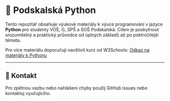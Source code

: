 # 🐍 Podskalská Python

Tento repozitář obsahuje výukové materiály k výuce programování v jazyce **Python** pro studenty VOŠ, G, SPŠ a SOŠ Podskalská. Cílem je poskytnout srozumitelný a praktický průvodce od úplných základů až po poktročilejší témata.

Pro více materiálu doporučuji navštívit kurz od W3Schools: [Odkaz na materiály k Pythonu](https://www.w3schools.com/python/default.asp)

---

## 📩 Kontakt

Pro zpětnou vazbu nebo nahlášení chyby použij GitHub issues nebo kontaktuj vyučujícího.
